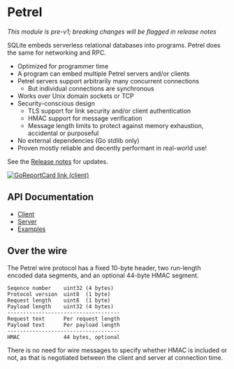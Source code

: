 # Petrel

_This module is pre-v1; breaking changes will be flagged in release notes_

SQLite embeds serverless relational databases into programs. Petrel
does the same for networking and RPC.

- Optimized for programmer time
- A program can embed multiple Petrel servers and/or clients
- Petrel servers support arbitrarily many concurrent connections
  - But individual connections are synchronous
- Works over Unix domain sockets or TCP
- Security-conscious design
  - TLS support for link security and/or client authentication
  - HMAC support for message verification
  - Message length limits to protect against memory exhaustion,
    accidental or purposeful
- No external dependencies (Go stdlib only)
- Proven mostly reliable and decently performant in real-world use!

See the [Release
notes](https://github.com/firepear/petrel/blob/main/RELEASE_NOTES.md)
for updates.

[![GoReportCard link (client)](https://goreportcard.com/badge/github.com/firepear/petrel)](https://goreportcard.com/report/github.com/firepear/petrel)

## API Documentation

- [Client](https://pkg.go.dev/github.com/firepear/petrel/client?tab=doc)
- [Server](https://pkg.go.dev/github.com/firepear/petrel/server?tab=doc)
- [Examples](https://github.com/firepear/petrel/raw/main/examples/README.md)

## Over the wire

The Petrel wire protocol has a fixed 10-byte header, two run-length
encoded data segments, and an optional 44-byte HMAC segment.

    Seqence number    uint32 (4 bytes)
    Protocol version  uint8  (1 byte)
    Request length    uint8  (1 byte)
    Payload length    uint32 (4 bytes)
    ------------------------------------
    Request text      Per request length
    Payload text      Per payload length
    ------------------------------------
    HMAC              44 bytes, optional

There is no need for wire messages to specify whether HMAC is included
or not, as that is negotiated between the client and server at
connection time.

